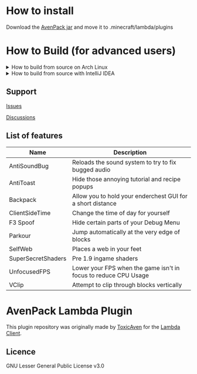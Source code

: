 # How to install
Download the [AvenPack jar](https://github.com/nickcat325/AvenPack/releases) and move it to .minecraft/lambda/plugins

# How to Build (for advanced users)
<details>
  <summary>How to build from source on Arch Linux</summary>
> git clone https://github.com/nickcat325/AvenPack.git

cd AvenPack

chmod +x gradlew

sudo archlinux-java set java-8-openjdk

./gradlew build
</details>
<details>
  <summary>How to build from source with IntelliJ IDEA</summary>
> Follow the tutorial here. https://github.com/lambda-client/lambda#setup-ide
</details>

## Support
[Issues](https://github.com/nickcat325/AvenPack/issues)

[Discussions](https://github.com/nickcat325/AvenPack/discussions)

## List of features

| Name | Description |
| ---- | ----------- |
| AntiSoundBug | Reloads the sound system to try to fix bugged audio |
| AntiToast | Hide those annoying tutorial and recipe popups |
| Backpack | Allow you to hold your enderchest GUI for a short distance |
| ClientSideTime | Change the time of day for yourself |
| F3 Spoof | Hide certain parts of your Debug Menu |
| Parkour | Jump automatically at the very edge of blocks |
| SelfWeb | Places a web in your feet |
| SuperSecretShaders | Pre 1.9 ingame shaders |
| UnfocusedFPS | Lower your FPS when the game isn't in focus to reduce CPU Usage |
| VClip | Attempt to clip through blocks vertically |

# AvenPack Lambda Plugin
This plugin repository was originally made by [ToxicAven](https://github.com/ToxicAven) for the [Lambda Client](https://github.com/Lambda-client/Lambda).

## Licence
GNU Lesser General Public License v3.0
